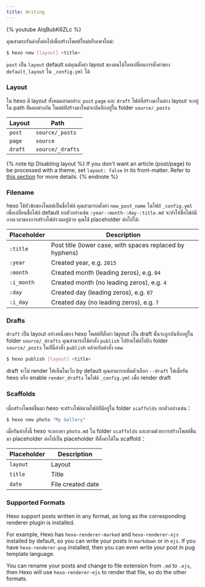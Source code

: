 ```yaml
---
title: Writing
---
```


{% youtube AIqBubK6ZLc %}

คุณสามรถรันคำสั่งต่อไปเพื่อสร้างโพสต์ใหม่หรือเพจใหม่:

``` bash
$ hexo new [layout] <title>
```

`post` เป็น `layout` default แต่คุณตั้งค่า layout ของตนได้โดยเปลี่ยนการตั้งค่าของ `default_layout` ใน  `_config.yml` ได้

### Layout

ใน hexo มี layout ทั้งหมดสามอย่าง: `post` `page`  และ `draft` ไฟล์ที่สร้างมาในต่าง layout จะอยู่ใน path ท่ีแตกต่างกัน 
โพสต์ท่ีสร้างมาใหม่จะบันทึกอยู่ใน folder  `source/_posts`

Layout | Path
--- | ---
`post` | `source/_posts`
`page` | `source`
`draft` | `source/_drafts`

{% note tip Disabling layout %}
If you don't want an article (post/page) to be processed with a theme, set `layout: false` in its front-matter. Refer to [this section](/docs/front-matter#Layout) for more details.
{% endnote %}

### Filename

hexo ใช้หัวข้อของโพสต์เป็นชื่อไฟล์ คุณสามารถตั้งค่า `new_post_name` ในไฟล์ 
`_config.yml` เพื่อเปลี่ยนชื่อไฟล์ default ยกตัวอย่างเช่น 
`:year-:month-:day-:title.md` 
จะทำให้ชื่อไฟล์มีกาลเวลาของการสร้างไฟล์รวมอยู่ด้วย คุณใช้ placeholder ต่อไปได้:

Placeholder | Description
--- | ---
`:title` | Post title (lower case, with spaces replaced by hyphens)
`:year` | Created year, e.g. `2015`
`:month` | Created month (leading zeros), e.g. `04`
`:i_month` | Created month (no leading zeros), e.g. `4`
`:day` | Created day (leading zeros), e.g. `07`
`:i_day` | Created day (no leading zeros), e.g. `7`

### Drafts

`draft` เป็น layout อย่างหนึ่งของ hexo โพสต์ท่ีตั้งค่า layout เป็น draft 
นั้นจะถูกบันทึกอยู่ใน folder `source/_drafts`  คุณสามารถใช้คำสั่ง `publish` ไปย้ายไฟล์ไปถึง folder `source/_posts`  ในท่ีนี้คำสั่ง `publish` คล้ายกับคำสั่ง `new`

``` bash
$ hexo publish [layout] <title>
```

draft จะไม่ render ให้เห็นในเว็บ by default คุณสามารถเพิ่มตัวเลือก `--draft` 
ให้เมื่อรัน hexo หรือ enable `render_drafts` ในไฟล์ `_config.yml` เพื่อ render draft

### Scaffolds

เมื่อสร้างโพสต์ขึ้นมา hexo จะสร้างไฟล์ตามไฟล์ท่ีมีอยู่ใน folder `scaffolds`  ยกตัวอย่างเช่น：

``` bash
$ hexo new photo "My Gallery"
```

เมื่อรันคำสั่งนี้ hexo จะลองหา `photo.md` ใน folder  `scaffolds`  และตามด้วยการสร้างโพสต์ขึ้นมา placeholder ต่อไปเป็น placeholder 
ท่ีตั้งค่าได้ใน scaffold：

Placeholder | Description
--- | ---
`layout` | Layout
`title` | Title
`date` | File created date

### Supported Formats

Hexo support posts written in any format, as long as the corresponding renderer plugin is installed.

For example, Hexo has `hexo-renderer-marked` and `hexo-renderer-ejs` installed by default, so you can write your posts in `markdown` or in `ejs`. If you have `hexo-renderer-pug` installed, then you can even write your post in pug template language.

You can rename your posts and change to file extension from `.md` to `.ejs`, then Hexo will use `hexo-renderer-ejs` to render that file, so do the other formats.
